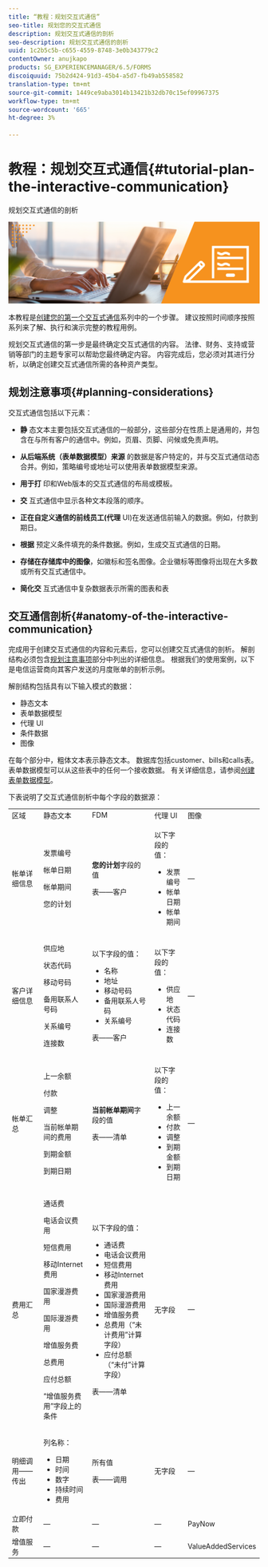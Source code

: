 ```yaml
---
title: “教程：规划交互式通信”
seo-title: 规划您的交互式通信
description: 规划交互式通信的剖析
seo-description: 规划交互式通信的剖析
uuid: 1c2b5c5b-c655-4559-8748-3e0b343779c2
contentOwner: anujkapo
products: SG_EXPERIENCEMANAGER/6.5/FORMS
discoiquuid: 75b2d424-91d3-45b4-a5d7-fb49ab558582
translation-type: tm+mt
source-git-commit: 1449ce9aba3014b13421b32db70c15ef09967375
workflow-type: tm+mt
source-wordcount: '665'
ht-degree: 3%

---
```



# 教程：规划交互式通信{#tutorial-plan-the-interactive-communication}

规划交互式通信的剖析

![02-create-adaptive-form-main-image](assets/02-create-adaptive-form-main-image.png)

本教程是[创建您的第一个交互式通信](/help/forms/using/create-your-first-interactive-communication.md)系列中的一个步骤。 建议按照时间顺序按照系列来了解、执行和演示完整的教程用例。

规划交互式通信的第一步是最终确定交互式通信的内容。 法律、财务、支持或营销等部门的主题专家可以帮助您最终确定内容。 内容完成后，您必须对其进行分析，以确定创建交互式通信所需的各种资产类型。

## 规划注意事项{#planning-considerations}

交互式通信包括以下元素：

* **静** 态文本主要包括交互式通信的一般部分，这些部分在性质上是通用的，并包含在与所有客户的通信中。例如，页眉、页脚、问候或免责声明。
* **从后端系统（表单数据模型）来源** 的数据是客户特定的，并与交互式通信动态合并。例如，策略编号或地址可以使用表单数据模型来源。
* **用于打** 印和Web版本的交互式通信的布局或模板。
* **交** 互式通信中显示各种文本段落的顺序。
* **正在自定义通信的前线员工(代理** UI)在发送通信前输入的数据。例如，付款到期日。

* **根据** 预定义条件填充的条件数据。例如，生成交互式通信的日期。
* **存储在存储库中的图像**，如徽标和签名图像。企业徽标等图像将出现在大多数或所有交互式通信中。
* **简化交** 互式通信中复杂数据表示所需的图表和表

## 交互通信剖析{#anatomy-of-the-interactive-communication}

完成用于创建交互式通信的内容和元素后，您可以创建交互式通信的剖析。 解剖结构必须包含[规划注意事项](/help/forms/using/planning-interactive-communications.md#planning-considerations)部分中列出的详细信息。 根据我们的使用案例，以下是电信运营商向其客户发送的月度账单的剖析示例。

解剖结构包括具有以下输入模式的数据：

* 静态文本
* 表单数据模型
* 代理 UI
* 条件数据
* 图像

在每个部分中，粗体文本表示静态文本。 数据库包括customer、bills和calls表。 表单数据模型可以从这些表中的任何一个接收数据。 有关详细信息，请参阅[创建表单数据模型](/help/forms/using/create-form-data-model0.md)。

下表说明了交互式通信剖析中每个字段的数据源：

<table>
 <tbody>
  <tr>
   <td>区域</td>
   <td>静态文本</td>
   <td>FDM </td>
   <td>代理 UI</td>
   <td>图像</td>
  </tr>
  <tr>
   <td>帐单详细信息</td>
   <td><p>发票编号</p> <p>帐单日期</p> <p>帐单期间</p> <p>您的计划</p> </td>
   <td><p><strong>您的计划</strong>字段的值</p> <p>表——客户</p> </td>
   <td><p>以下字段的值：</p>
    <ul>
     <li>发票编号</li>
     <li>帐单日期</li>
     <li>帐单期间</li>
    </ul> <p> </p> </td>
   <td>—</td>
  </tr>
  <tr>
   <td>客户详细信息</td>
   <td><p>供应地</p> <p>状态代码</p> <p>移动号码</p> <p>备用联系人号码</p> <p>关系编号</p> <p>连接数</p> </td>
   <td><p>以下字段的值：</p>
    <ul>
     <li>名称</li>
     <li>地址</li>
     <li>移动号码</li>
     <li>备用联系人号码</li>
     <li>关系编号</li>
    </ul> <p>表——客户</p> </td>
   <td><p>以下字段的值：</p>
    <ul>
     <li>供应地</li>
     <li>状态代码</li>
     <li>连接数</li>
    </ul> </td>
   <td>—</td>
  </tr>
  <tr>
   <td>帐单汇总</td>
   <td><p>上一余额</p> <p>付款</p> <p>调整</p> <p>当前帐单期间的费用</p> <p>到期金额</p> <p>到期日期</p> </td>
   <td><p><strong>当前帐单期间</strong>字段的值</p> <p>表——清单</p> </td>
   <td><p>以下字段的值：</p>
    <ul>
     <li>上一余额</li>
     <li>付款</li>
     <li>调整</li>
     <li>到期金额</li>
     <li>到期日期</li>
    </ul> </td>
   <td>—</td>
  </tr>
  <tr>
   <td>费用汇总</td>
   <td><p>通话费</p> <p>电话会议费用</p> <p>短信费用 </p> <p>移动Internet费用</p> <p>国家漫游费用</p> <p>国际漫游费用</p> <p>增值服务费</p> <p>总费用</p> <p>应付总额</p> <p>“增值服务费用”字段上的条件</p> </td>
   <td><p>以下字段的值：</p>
    <ul>
     <li>通话费</li>
     <li>电话会议费用</li>
     <li>短信费用 </li>
     <li>移动Internet费用</li>
     <li>国家漫游费用</li>
     <li>国际漫游费用</li>
     <li>增值服务费</li>
     <li>总费用（“未计费用”计算字段）</li>
     <li>应付总额（“未付”计算字段）</li>
    </ul> <p>表——清单</p> </td>
   <td>无字段</td>
   <td>—</td>
  </tr>
  <tr>
   <td>明细调用——传出</td>
   <td><p>列名称：</p>
    <ul>
     <li>日期</li>
     <li>时间</li>
     <li>数字</li>
     <li>持续时间</li>
     <li>费用</li>
    </ul> </td>
   <td><p>所有值</p> <p>表——调用</p> </td>
   <td>无字段</td>
   <td>—</td>
  </tr>
  <tr>
   <td>立即付款</td>
   <td>—</td>
   <td>—</td>
   <td>—</td>
   <td>PayNow</td>
  </tr>
  <tr>
   <td>增值服务</td>
   <td>—</td>
   <td>—</td>
   <td>—</td>
   <td>ValueAddedServices</td>
  </tr>
 </tbody>
</table>

